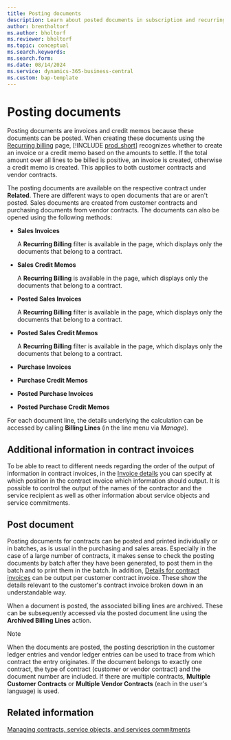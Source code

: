 ```yaml
---
title: Posting documents
description: Learn about posted documents in subscription and recurring billing.
author: brentholtorf
ms.author: bholtorf
ms.reviewer: bholtorf
ms.topic: conceptual
ms.search.keywords: 
ms.search.form: 
ms.date: 08/14/2024
ms.service: dynamics-365-business-central
ms.custom: bap-template
---
```

# Posting documents

Posting documents are invoices and credit memos because these documents can be posted. When creating these documents using the [Recurring billing](recurring-billing.md) page, [!INCLUDE [prod_short](../includes/prod_short.md)] recognizes whether to create an invoice or a credit memo based on the amounts to settle. If the total amount over all lines to be billed is positive, an invoice is created, otherwise a credit memo is created. This applies to both customer contracts and vendor contracts.

The posting documents are available on the respective contract under **Related**. There are different ways to open documents that are or aren't posted. Sales documents are created from customer contracts and purchasing documents from vendor contracts. The documents can also be opened using the following methods:

* **Sales Invoices**

   A **Recurring Billing** filter is available in the page, which displays only the documents that belong to a contract.
* **Sales Credit Memos** 

   A **Recurring Billing** is available in the page, which displays only the documents that belong to a contract.
* **Posted Sales Invoices** 

   A **Recurring Billing** filter is available in the page, which displays only the documents that belong to a contract.
* **Posted Sales Credit Memos**

   A **Recurring Billing** filter is available in the page, which displays only the documents that belong to a contract.
* **Purchase Invoices**
* **Purchase Credit Memos**
* **Posted Purchase Invoices**
* **Posted Purchase Credit Memos**

For each document line, the details underlying the calculation can be accessed by calling **Billing Lines** (in the line menu via *Manage*).

## Additional information in contract invoices

To be able to react to different needs regarding the order of the output of information in contract invoices, in the [Invoice details](setup/general.md#invoice-details) you can specify at which position in the contract invoice which information should output. It is possible to control the output of the names of the contractor and the service recipient as well as other information about service objects and service commitments.

## Post document

Posting documents for contracts can be posted and printed individually or in batches, as is usual in the purchasing and sales areas. Especially in the case of a large number of contracts, it makes sense to check the posting documents by batch after they have been generated, to post them in the batch and to print them in the batch. In addition, [Details for contract invoices](working-with-contracts/customer-contracts.md#details-for-contract-invoices) can be output per customer contract invoice. These show the details relevant to the customer's contract invoice broken down in an understandable way.

When a document is posted, the associated billing lines are archived. These can be subsequently accessed via the posted document line using the **Archived Billing Lines** action.

> [!NOTE]
> When the documents are posted, the posting description in the customer ledger entries and vendor ledger entries can be used to trace from which contract the entry originates. If the document belongs to exactly one contract, the type of contract (customer or vendor contract) and the document number are included. If there are multiple contracts, **Multiple Customer Contracts** or **Multiple Vendor Contracts** (each in the user's language) is used.

## Related information

[Managing contracts, service objects, and services commitments](working-with-contracts/contracts-services-mgmt.md)